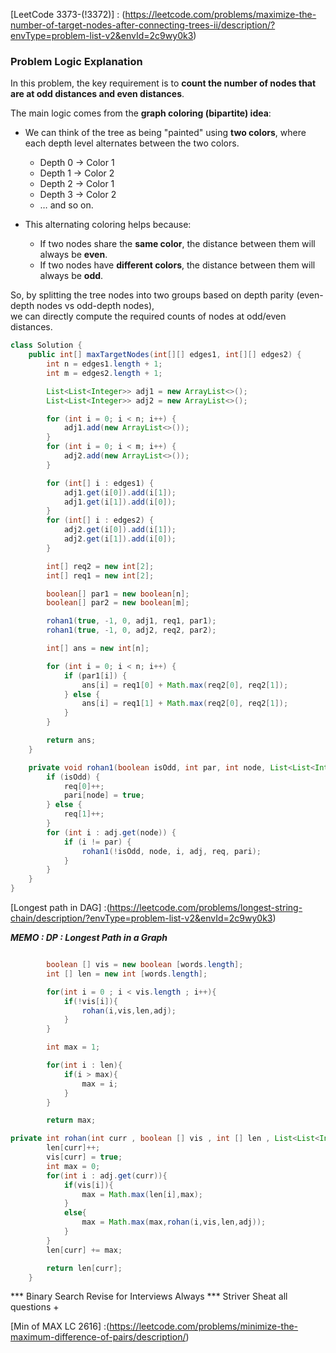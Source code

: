 [LeetCode 3373-(!3372)] : (https://leetcode.com/problems/maximize-the-number-of-target-nodes-after-connecting-trees-ii/description/?envType=problem-list-v2&envId=2c9wy0k3)

### Problem Logic Explanation

In this problem, the key requirement is to **count the number of nodes that are at odd distances and even distances**.  

The main logic comes from the **graph coloring (bipartite) idea**:

- We can think of the tree as being "painted" using **two colors**, where each depth level alternates between the two colors.  
  - Depth 0 → Color 1  
  - Depth 1 → Color 2  
  - Depth 2 → Color 1  
  - Depth 3 → Color 2  
  - … and so on.  

- This alternating coloring helps because:  
  - If two nodes share the **same color**, the distance between them will always be **even**.  
  - If two nodes have **different colors**, the distance between them will always be **odd**.  

So, by splitting the tree nodes into two groups based on depth parity (even-depth nodes vs odd-depth nodes),  
we can directly compute the required counts of nodes at odd/even distances.  



``` java
class Solution {
    public int[] maxTargetNodes(int[][] edges1, int[][] edges2) {
        int n = edges1.length + 1;
        int m = edges2.length + 1;

        List<List<Integer>> adj1 = new ArrayList<>();
        List<List<Integer>> adj2 = new ArrayList<>();

        for (int i = 0; i < n; i++) {
            adj1.add(new ArrayList<>());
        }
        for (int i = 0; i < m; i++) {
            adj2.add(new ArrayList<>());
        }

        for (int[] i : edges1) {
            adj1.get(i[0]).add(i[1]);
            adj1.get(i[1]).add(i[0]);
        }
        for (int[] i : edges2) {
            adj2.get(i[0]).add(i[1]);
            adj2.get(i[1]).add(i[0]);
        }

        int[] req2 = new int[2];
        int[] req1 = new int[2];

        boolean[] par1 = new boolean[n];
        boolean[] par2 = new boolean[m];

        rohan1(true, -1, 0, adj1, req1, par1);
        rohan1(true, -1, 0, adj2, req2, par2);

        int[] ans = new int[n];

        for (int i = 0; i < n; i++) {
            if (par1[i]) {
                ans[i] = req1[0] + Math.max(req2[0], req2[1]);
            } else {
                ans[i] = req1[1] + Math.max(req2[0], req2[1]);
            }
        }

        return ans;
    }

    private void rohan1(boolean isOdd, int par, int node, List<List<Integer>> adj, int[] req, boolean[] pari) {
        if (isOdd) {
            req[0]++;
            pari[node] = true;
        } else {
            req[1]++;
        }
        for (int i : adj.get(node)) {
            if (i != par) {
                rohan1(!isOdd, node, i, adj, req, pari);
            }
        }
    }
}
```
[Longest path  in DAG] :(https://leetcode.com/problems/longest-string-chain/description/?envType=problem-list-v2&envId=2c9wy0k3)

***MEMO : DP : Longest Path in a Graph***

``` java

        boolean [] vis = new boolean [words.length];
        int [] len = new int [words.length];

        for(int i = 0 ; i < vis.length ; i++){
            if(!vis[i]){
                rohan(i,vis,len,adj);
            }
        }

        int max = 1;

        for(int i : len){
            if(i > max){
                max = i;
            }
        }

        return max;

private int rohan(int curr , boolean [] vis , int [] len , List<List<Integer>> adj ){
        len[curr]++;
        vis[curr] = true;
        int max = 0;
        for(int i : adj.get(curr)){
            if(vis[i]){
                max = Math.max(len[i],max);
            }
            else{
                max = Math.max(max,rohan(i,vis,len,adj));
            }
        }
        len[curr] += max;

        return len[curr];
    }

```


*** Binary Search Revise for Interviews Always ***
Striver Sheat all questions +

[Min of MAX LC 2616] :(https://leetcode.com/problems/minimize-the-maximum-difference-of-pairs/description/) 



